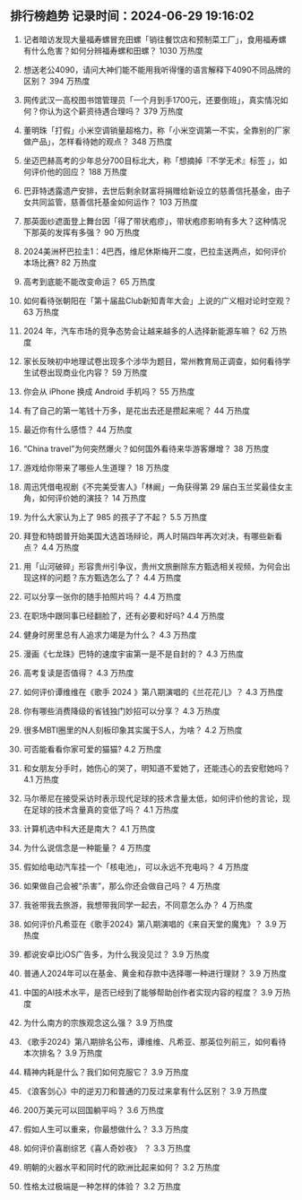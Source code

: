 
## 排行榜趋势 记录时间：2024-06-29 19:16:02
  
  1. 记者暗访发现大量福寿螺冒充田螺「销往餐饮店和预制菜工厂」，食用福寿螺有什么危害？如何分辨福寿螺和田螺？ 1030 万热度
    
  2. 想送老公4090，请问大神们能不能用我听得懂的语言解释下4090不同品牌的区别？ 394 万热度
    
  3. 网传武汉一高校图书馆管理员「一个月到手1700元，还要倒班」，真实情况如何？你认为这个薪资待遇合理吗？ 379 万热度
    
  4. 董明珠「打假」小米空调销量超格力，称「小米空调第一不实，全靠别的厂家做产品」，怎样看待她的观点？ 348 万热度
    
  5. 坐迈巴赫高考的少年总分700目标北大，称「想摘掉『不学无术』标签 」，如何评价他的回应？ 188 万热度
    
  6. 巴菲特透露遗产安排，去世后剩余财富将捐赠给新设立的慈善信托基金，由子女共同监管，慈善信托基金如何运作？ 103 万热度
    
  7. 那英面纱遮面登上舞台因「得了带状疱疹」，带状疱疹影响有多大？这种情况下那英的发挥有多强？ 90 万热度
    
  8. 2024美洲杯巴拉圭1：4巴西，维尼休斯梅开二度，巴拉圭送两点，如何评价本场比赛? 82 万热度
    
  9. 高考到底能不能改变命运？ 65 万热度
    
  10. 如何看待张朝阳在「第十届盐Club新知青年大会」上说的广义相对论时空观？ 63 万热度
    
  11. 2024 年，汽车市场的竞争态势会让越来越多的人选择新能源车嘛？ 62 万热度
    
  12. 家长反映初中地理试卷出现多个涉华为题目，常州教育局正调查，如何看待学生试卷出现商业化内容？ 59 万热度
    
  13. 你会从 iPhone 换成 Android 手机吗？ 55 万热度
    
  14. 有了自己的第一笔钱十万多，是花出去还是攒起来呢？ 44 万热度
    
  15. 最近你有什么感悟？ 44 万热度
    
  16. “China travel”为何突然爆火？如何国外看待来华游客爆增？ 38 万热度
    
  17. 游戏给你带来了哪些人生道理？ 18 万热度
    
  18. 周迅凭借电视剧《不完美受害人》「林阚」一角获得第 29 届白玉兰奖最佳女主角，如何评价她的演技？ 14 万热度
    
  19. 为什么大家认为上了 985 的孩子了不起？ 5.5 万热度
    
  20. 拜登和特朗普开始美国大选首场辩论，两人时隔四年再次对决，有哪些新看点？ 4.4 万热度
    
  21. 用「山河破碎」形容贵州引争议‍，贵州文旅删除东方甄选相关视频，为何会出现这样的问题？东方甄选怎么了？ 4.4 万热度
    
  22. 可以分享一张你的随手拍照片吗？ 4.4 万热度
    
  23. 在职场中跟同事已经翻脸了，还有必要和好吗? 4.4 万热度
    
  24. 健身时房里总有人追求力竭是为什么？ 4.3 万热度
    
  25. 漫画《七龙珠》巴特的速度宇宙第一是不是自封的？ 4.3 万热度
    
  26. 高考复读是否值得？ 4.3 万热度
    
  27. 如何评价谭维维在《歌手 2024 》第八期演唱的《兰花花儿》？ 4.3 万热度
    
  28. 你有哪些消费降级的省钱独门妙招可以分享？ 4.3 万热度
    
  29. 很多MBTI圈里的N人刻板印象其实属于S人，为啥？ 4.2 万热度
    
  30. 可否能看看你家可爱的猫猫? 4.2 万热度
    
  31. 和女朋友分手时，她伤心的哭了，明知道不爱她了，还能违心的去安慰她吗？ 4.1 万热度
    
  32. 马尔蒂尼在接受采访时表示现代足球的技术含量太低，如何评价他的言论，现在足球的技术含量真的变低了吗？ 4.1 万热度
    
  33. 计算机选中科大还是南大？ 4.1 万热度
    
  34. 为什么说信念是一种能量？ 4 万热度
    
  35. 假如给电动汽车挂一个「核电池」，可以永远不充电吗？ 4 万热度
    
  36. 如果做自己会被“杀害”，那么你还会做自己吗？ 4 万热度
    
  37. 我爸带我去旅游，我想带我同学一起去，不同意怎么办？ 4 万热度
    
  38. 如何评价凡希亚在《歌手2024》第八期演唱的《来自天堂的魔鬼》？ 3.9 万热度
    
  39. 都说安卓比iOS广告多，为什么我没见过？ 3.9 万热度
    
  40. 普通人2024年可以在基金、黄金和存款中选择哪一种进行理财？ 3.9 万热度
    
  41. 中国的AI技术水平，是否已经到了能够帮助创作者实现内容的程度？ 3.9 万热度
    
  42. 为什么南方的宗族观念这么强？ 3.9 万热度
    
  43. 《歌手2024》第八期排名公布，谭维维、凡希亚、那英位列前三，如何看待本次排名？ 3.9 万热度
    
  44. 精神内耗是什么？我们如何克服它？ 3.9 万热度
    
  45. 《浪客剑心》中的逆刃刀和普通的刀反过来拿有什么区别？ 3.9 万热度
    
  46. 200万美元可以回国躺平吗？ 3.6 万热度
    
  47. 假如人生可以重来，你最想做什么？ 3.3 万热度
    
  48. 如何评价喜剧综艺《喜人奇妙夜》 ？ 3.3 万热度
    
  49. 明朝的火器水平和同时代的欧洲比起来如何？ 3.2 万热度
    
  50. 性格太过极端是一种怎样的体验？ 3.2 万热度
    
